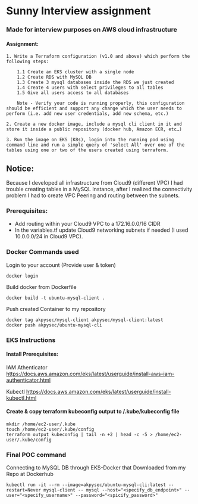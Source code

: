 # Sunny Interview assignment
### Made for interview purposes on AWS cloud infrastructure
#### Assignment:
    1. Write a Terraform configuration (v1.0 and above) which perform the following steps:
        
        1.1 Create an EKS cluster with a single node
        1.2 Create RDS with MySQL DB
        1.3 Create 3 mysql databases inside the RDS we just created
        1.4 Create 4 users with select privileges to all tables
        1.5 Give all users access to all databases

        Note - Verify your code is running properly, this configuration should be efficient and support any change which the user needs to perform (i.e. add new user credentials, add new schema, etc.)

    2. Create a new docker image, include a mysql cli client in it and store it inside a public repository (docker hub, Amazon ECR, etc…)

    3. Run the image on EKS (K8s), login into the running pod using command line and run a simple query of 'select All' over one of the tables using one or two of the users created using terraform.

## Notice:
Because I developed all infrastructure from Cloud9 (different VPC) I had trouble creating tables in a MySQL Instance,
after I realized the connectivity problem I had to create VPC Peering and routing between the subnets.

### Prerequisites:

* Add routing within your Cloud9 VPC to a 172.16.0.0/16 CIDR
* In the variables.tf update Cloud9 networking subnets if needed (I used 10.0.0.0/24 in Cloud9 VPC).

### Docker Commands used

Login to your account (Provide user & token)
    
    docker login

Build docker from Dockerfile
    
    docker build -t ubuntu-mysql-client .

Push created Container to my repository
    
    docker tag akpysec/mysql-client akpysec/mysql-client:latest
    docker push akpysec/ubuntu-mysql-cli

### EKS Instructions
#### Install Prerequisites:

IAM Athenticator 
https://docs.aws.amazon.com/eks/latest/userguide/install-aws-iam-authenticator.html

Kubectl 
https://docs.aws.amazon.com/eks/latest/userguide/install-kubectl.html

#### Create & copy terraform kubeconfig output to /.kube/kubeconfig file
    mkdir /home/ec2-user/.kube
    touch /home/ec2-user/.kube/config
    terraform output kubeconfig | tail -n +2 | head -c -5 > /home/ec2-user/.kube/config

### Final POC command
Connecting to MySQL DB through EKS-Docker that Downloaded from my Repo at Dockerhub
    
    kubectl run -it --rm --image=akpysec/ubuntu-mysql-cli:latest --restart=Never mysql-client -- mysql --host="<specify_db_endpoint>" --user="<specify_username>" --password="<spicify_password>"


